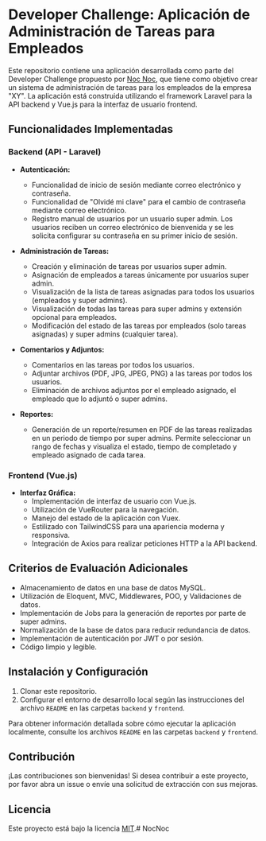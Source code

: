 
# Developer Challenge: Aplicación de Administración de Tareas para Empleados

Este repositorio contiene una aplicación desarrollada como parte del Developer Challenge propuesto por [Noc Noc](https://nocnoc.app/), que tiene como objetivo crear un sistema de administración de tareas para los empleados de la empresa "XY". La aplicación está construida utilizando el framework Laravel para la API backend y Vue.js para la interfaz de usuario frontend.

## Funcionalidades Implementadas

### Backend (API - Laravel)

- **Autenticación:**
  - Funcionalidad de inicio de sesión mediante correo electrónico y contraseña.
  - Funcionalidad de "Olvidé mi clave" para el cambio de contraseña mediante correo electrónico.
  - Registro manual de usuarios por un usuario super admin. Los usuarios reciben un correo electrónico de bienvenida y se les solicita configurar su contraseña en su primer inicio de sesión.
  
- **Administración de Tareas:**
  - Creación y eliminación de tareas por usuarios super admin.
  - Asignación de empleados a tareas únicamente por usuarios super admin.
  - Visualización de la lista de tareas asignadas para todos los usuarios (empleados y super admins).
  - Visualización de todas las tareas para super admins y extensión opcional para empleados.
  - Modificación del estado de las tareas por empleados (solo tareas asignadas) y super admins (cualquier tarea).
  
- **Comentarios y Adjuntos:**
  - Comentarios en las tareas por todos los usuarios.
  - Adjuntar archivos (PDF, JPG, JPEG, PNG) a las tareas por todos los usuarios.
  - Eliminación de archivos adjuntos por el empleado asignado, el empleado que lo adjuntó o super admins.

- **Reportes:**
  - Generación de un reporte/resumen en PDF de las tareas realizadas en un periodo de tiempo por super admins. Permite seleccionar un rango de fechas y visualiza el estado, tiempo de completado y empleado asignado de cada tarea.

### Frontend (Vue.js)

- **Interfaz Gráfica:**
  - Implementación de interfaz de usuario con Vue.js.
  - Utilización de VueRouter para la navegación.
  - Manejo del estado de la aplicación con Vuex.
  - Estilizado con TailwindCSS para una apariencia moderna y responsiva.
  - Integración de Axios para realizar peticiones HTTP a la API backend.

## Criterios de Evaluación Adicionales

- Almacenamiento de datos en una base de datos MySQL.
- Utilización de Eloquent, MVC, Middlewares, POO, y Validaciones de datos.
- Implementación de Jobs para la generación de reportes por parte de super admins.
- Normalización de la base de datos para reducir redundancia de datos.
- Implementación de autenticación por JWT o por sesión.
- Código limpio y legible.

## Instalación y Configuración

1. Clonar este repositorio.
2. Configurar el entorno de desarrollo local según las instrucciones del archivo `README` en las carpetas `backend` y `frontend`.

Para obtener información detallada sobre cómo ejecutar la aplicación localmente, consulte los archivos `README` en las carpetas `backend` y `frontend`.

## Contribución

¡Las contribuciones son bienvenidas! Si desea contribuir a este proyecto, por favor abra un issue o envíe una solicitud de extracción con sus mejoras.

## Licencia

Este proyecto está bajo la licencia [MIT](LICENSE).# NocNoc
